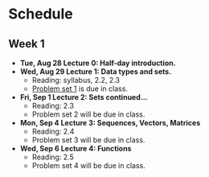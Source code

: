 # Schedule

## Week 1

- **Tue, Aug 28 Lecture 0:  Half-day introduction.**
- **Wed, Aug 29 Lecture 1:  Data types and sets.**
    + Reading: syllabus, 2.2, 2.3
    + [Problem set 1](problemsets/ps1.md) is due in class.
- **Fri, Sep 1 Lecture 2: Sets continued...**
    + Reading: 2.3
    + Problem set 2 will be due in class.
- **Mon, Sep 4 Lecture 3: Sequences, Vectors, Matrices**
    + Reading: 2.4
    + Problem set 3 will be due in class.
- **Wed, Sep 6 Lecture 4: Functions**
    + Reading: 2.5
    + Problem set 4 will be due in class.
